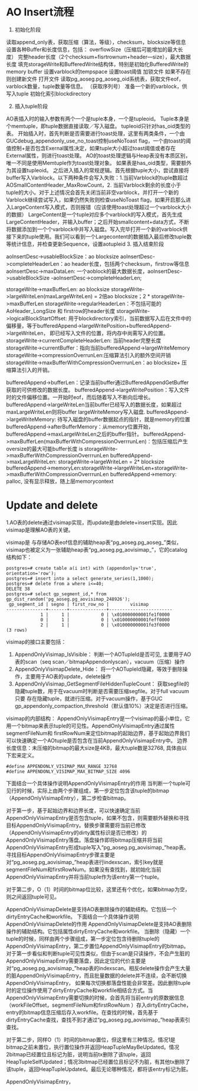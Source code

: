 # AO Insert流程

1. 初始化阶段

读取append_only表，获取压缩（算法，等级），checksum，blocksize等信息
设置各种Buffer和长度信息，包括： overflowSize（压缩后可能增加的最大长度） 完整header长度（2个checksum+fisrtrownum+header—size），最大数据长度
填充storageWrite和BufferedWrite结构体，特别是初始化BufferedWrite的memory buffer
设置varblock的tempspace
设置toast阈值
加锁文件
如果不存在则创建新文件
打开文件
读取pg_aoseg.pg_aoseg_oid系统表，获取文件eof，varblock数量，tuple数量等信息。
（获取序列号）
准备一个新的varblock，供写入tuple
初始化索引blockdirectory

2. 插入tuple阶段

AO表插入时的输入参数有两个一个是tuple本身，一个是tupleoid。
Tuple本身是个memtuple，即tuple数据直接读取／写入磁盘。
tupleoid只针对has_oid类型的表。
开始插入时，首先判断是否需要进行toast处理，这里有两类条件，一个由GUCdebug_appendonly_use_no_toast控制useNoToast flag，一个由toast的阈值控制+是否包含Exernal属性决定，如果tuple大小超过toast阈值或者存在External属性，则进行toast处理。
AO的toast处理逻辑与Heap表没有本质区别，唯一不同是使用Memtuple作为toast处理对象。
如果表是has_oid类型，需要额外为其设置tupleoid。
之后进入插入的常规逻辑。首先根据tuple大小，尝试直接将buffer写入Varblock。以下两种条件会写入失败：1.当前Varblock的tuple数超过AOSmallContentHeader_MaxRowCount，2. 当前Varblock剩余的长度小于tuple的大小。对于上述情况会首先关闭当前非空varblock，并打开一个新的Varblock继续尝试写入，如果仍然失败则检查useNoToast flag，如果开启那么进入LargeContent写入模式，否则报错（应该使用toast处理超过一个varblock大小的数据）
LargeContent是一个tuple对应多个varblock的写入模式，首先生成LargeContentHeader，并输入buffer；之后开始smallcontent+data方式，不断将数据添加到一个个varblock中并写入磁盘。写入完毕打开一个新的varblock供接下来的tuple使用。我们可以看到一个Largecontent的数据插入最后修改tuple数等统计信息，并检查更新Sequence，设置aotupleid
3. 插入结束阶段

aoInsertDesc->usableBlockSize：ao blocksize
aoInsertDesc->completeHeaderLen：ao header长度，包括两个checksum，firstrow等信息
aoInsertDesc->maxDataLen: 一个aoblock的最大数据长度，aoInsertDesc->usableBlockSize -aoInsertDesc->completeHeaderLen;

storageWrite->maxBufferLen: ao blocksize
storageWrite->largeWriteLen(maxLargeWriteLen) = 2倍ao blocksize；2 * storageWrite->maxBufferLen
storageWrite->regularHeaderLen：不包括可能的AoHeader_LongSize 和 firstrow的header长度
storageWrite->logicalBlockStartOffset: 用于blockdirectory索引，当前数据写入后在文件中的偏移量，等于bufferedAppend->largeWritePosition+bufferedAppend->largeWriteLen， 即已经写入文件的位置，将内存中尚需写入的位置。
storageWrite->currentCompleteHeaderLen: 当前header完整长度
storageWrite->currentBuffer：指向当前bufferedAppend->largeWriteMemory
storageWrite->compressionOverrunLen:压缩算法引入的额外空间开销
storageWrite->maxBufferWithCompressionOverrrunLen：ao blocksize+ 压缩算法引入的开销。

bufferedAppend->bufferLen：记录当前buffer通过BufferedAppendGetBuffer获取的可供修改的数据长度。
bufferedAppend->largeWritePosition：写入文件时的文件偏移位置。一开始时eof，而后随着写入不断向后增长。
bufferedAppend->largeWriteLen当前buffer已经写入的数据长度，如果超过maxLargeWriteLen则将buffer largeWriteMemory写入磁盘.
bufferedAppend->largeWriteMemory:  待写入磁盘的buffer数据起点的指针，就是memory的位置
bufferedAppend->afterBufferMemory：从memory位置开始，bufferedAppend->maxLargeWriteLen之后的buffer指针。
bufferedAppend->maxBufferLen(maxBufferWithCompressionOverrrunLen)：包括压缩后产生oversize的最大可能buffer长度 is storageWrite->maxBufferWithCompressionOverrrunLen
bufferedAppend->maxLargeWriteLen: storageWrite->largeWriteLen = 2* blocksize
bufferedAppend->memoryLen:storageWrite->largeWriteLen+storageWrite->maxBufferWithCompressionOverrrunLen
bufferedAppend->memory: palloc, 没有显示释放，随上层memorycontext




# Update and delete
1.AO表的delete通过visimap实现，而update是由delete+insert实现。因此visimap是理解AO表的关键。

visimap是
与存储AO表eof信息的辅助heap表“pg_aoseg.pg_aoseg_<oid>”类似，visimap也被定义为一张辅助heap表“pg_aoseg.pg_aovisimap_<oid>”，它的catalog结构如下：
```
postgres=# create table a(i int) with (appendonly='true', orientation='row');
postgres=# insert into a select generate_series(1,1000);
postgres=# delete from a where i<=40;
DELETE 38
postgres=# select gp_segment_id,* from gp_dist_random('pg_aoseg.pg_aovisimap_248926');
 gp_segment_id | segno | first_row_no |        visimap
---------------+-------+--------------+------------------------
             1 |     1 |            0 | \x010000000001fe1f0000
             0 |     1 |            0 | \x010000000001feff0000
             2 |     1 |            0 | \x010000000001fe3f0000
(3 rows)
```

visimap的接口主要包括：
1. AppendOnlyVisimap_IsVisible： 判断一个AOTupleId是否可见, 主要用于AO表的scan（seq scan／bitmapAppendonlyscan），vacuum（压缩）操作
2. AppendOnlyVisimapDelete_Hide： 将一个AOTupleId隐藏，等效于删除操作，主要用于AO表的update，delete操作
3. AppendOnlyVisimap_GetSegmentFileHiddenTupleCount： 获取segfile的隐藏tuple数，用于在vacuum时判断是否需要压缩segfile。对于full vacuum只要
存在隐藏tuple，就进行压缩。对于vacuum操作，基于GUC gp_appendonly_compaction_threshold（默认值10%）决定是否进行压缩。

visimap的内部结构：
AppendOnlyVisimapEntry是一个visimap的最小单位，它用一个bitmap来表示tuple的可见性。AppendOnlyVisimapEntry通过属性segmentFileNum和
firstRowNum来定位bitmap的起始边界，基于起始边界我们可以快速确定一个AOtuple是否包含在当前AppendOnlyVisimapEntry中。
边界长度信息：未压缩的bitmap的最大size是4KB，最大tuple数是32768, 具体由以下宏来定义。
```
#define APPENDONLY_VISIMAP_MAX_RANGE 32768
#define APPENDONLY_VISIMAP_MAX_BITMAP_SIZE 4096
```

下面结合一个具体操作说明AppendOnlyVisimapEntry的作用
当判断一个tuple可见行的时候，实际上由两个步骤组成，第一步定位包含该tuple的bitmap（AppendOnlyVisimapEntry），第二步检查bitmap。

对于第一步，基于起始边界和边界长度，可以快速确定当前AppendOnlyVisimapEntry是否包含tuple，如果不包含，则需要额外替换和寻找目标AppendOnlyVisimapEntry。替换步骤需要将当前已修改（AppendOnlyVisimapEntry的dirty属性标识是否已修改）的AppendOnlyVisimapEntry落盘。落盘操作即将bitmap压缩并将当前AppendOnlyVisimapEntry形成tuple写入“pg_aoseg.pg_aovisimap_<oid>”heap表。寻找目标AppendOnlyVisimapEntry步骤主要是对“pg_aoseg.pg_aovisimap_<oid>”heap表进行indexscan，索引key就是segmentFileNum和firstRowNum。如果没有查找到，就初始化当前AppendOnlyVisimapEntry并将当前tuple作为该entry第一个tuple。

对于第二步，O（1）时间的bitmap位比较，这里还有个优化，如果bitmap为空，则之间返回tuple可见。

AppendOnlyVisimapDelete是支持AO表删除操作的辅助结构。它包括一个dirtyEntryCache和workfile。
下面结合一个具体操作说明AppendOnlyVisimapDelete的作用
AppendOnlyVisimapDelete是支持AO表删除操作的辅助结构。它包括属性dirtyEntryCache和workfile。
当删除（隐藏）一个tuple的时候，同样由两个步骤组成，第一步定位包含待删除tuple的AppendOnlyVisimapEntry，第二步置位AppendOnlyVisimapEntry的bitmap。
对于第一步看似和判断tuple可见性类似，但由于scan是只读操作，不会产生脏的AppendOnlyVisimapEntry需要落盘，因此定位的代价主要是对“pg_aoseg.pg_aovisimap_<oid>”heap表的indexscan。相反delete操作会产生大量的脏AppendOnlyVisimapEntry，而且批量数据的delete并不连续，会不断切换
AppendOnlyVisimapEntry， 如果每次切换都落盘性能会非常差。因此删除tuple时的定位操作使用了dirtyEntryCache和workfile相结合方式。当AppendOnlyVisimapEntry需要切换的时候，会首先将当前entry的原数据信息（workFileOffset，segmentFileNum和firstRowNum ）存入dirtyEntryCache，entry的bitmap信息压缩后存入workfile。在查找的时候，首先基于dirtyEntryCache查找，查找不到才通过“pg_aoseg.pg_aovisimap_<oid>”heap表索引查找。

对于第二步，同样O（1）时间的bitmap置位，但这里有三种情况。情况1是bitmap之前未置位，执行置位操作并返回HeapTupleMayBeUpdated。情况2bitmap已经置位且标记为脏，说明当前tx删除了该tuple，返回HeapTupleSelfUpdated；情况3bitmap已经置位且标记不为脏，有其他tx删除了该tuple，返回HeapTupleUpdated。最后无论哪种情况，都将该entry标记为脏。

AppendOnlyVisimapEntry， 

